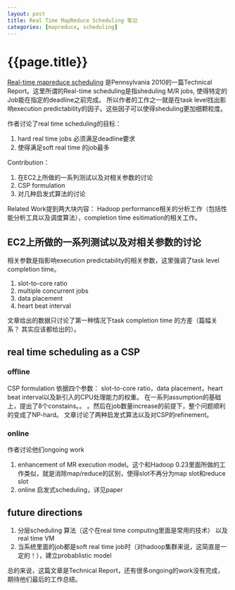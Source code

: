 ```yaml
---
layout: post
title: Real Time MapReduce Scheduling 笔记
categories: [mapreduce, scheduling]
---
```

# {{page.title}}

[Real-time mapreduce scheduling](http://repository.upenn.edu/cis_reports/942/) 是Pennsylvania 2010的一篇Technical Report。这里所谓的Real-time scheduling是指sheduling M/R jobs, 使得特定的Job能在指定的deadline之前完成。 所以作者的工作之一就是在task level找出影响execution predictability的因子。这些因子可以使得sheduling更加细颗粒度。

作者讨论了real time scheduling的目标： 
1. hard real time jobs 必须满足deadline要求
2. 使得满足soft real time 的job最多

Contribution：
1. 在EC2上所做的一系列测试以及对相关参数的讨论
2. CSP formulation
3. 对几种启发式算法的讨论

Related Work提到两大块内容： Hadoop performance相关的分析工作（包括性能分析工具以及调度算法），completion time esitimation的相关工作。 

## EC2上所做的一系列测试以及对相关参数的讨论
相关参数是指影响execution predictability的相关参数，这里强调了task level completion time。

1. slot-to-core ratio
2. multiple concurrent jobs
3. data placement
4. heart beat interval

文章给出的数据只讨论了第一种情况下task completion time 的方差（篇幅关系？ 其实应该都给出的）。

## real time scheduling as a CSP
### offline 
CSP formulation 
依据四个参数： slot-to-core ratio，data placement，heart beat interval以及新引入的CPU处理能力的权重。
在一系列assumption的基础上，提出了8个constains。。 。然后在job数量increase的前提下，整个问题顺利的变成了NP-hard。
文章讨论了两种启发式算法以及对CSP的refinement。
### online
作者讨论他们ongoing work
1. enhancement of MR execution model。这个和Hadoop 0.23里面所做的工作类似，就是消除map/reduce的区别，使得slot不再分为map slot和reduce slot
2. online 启发式scheduling，详见paper

## future directions
1. 分层scheduling 算法（这个在real time computing里面是常用的技术） 以及real time VM
2. 当系统里面的job都是soft real time job时（对hadoop集群来说，这简直是一定的！），建立probablistic model

总的来说，这篇文章是Technical Report，还有很多ongoing的work没有完成，期待他们最后的工作总结。









